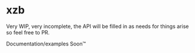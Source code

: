 # xzb
Very WIP, very incomplete, the API will be filled in as needs for things arise so feel free to PR.

Documentation/examples Soon™️
